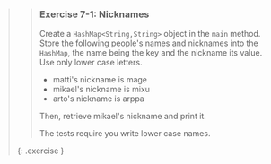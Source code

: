 >> ### Exercise 7-1: Nicknames
>>
>> Create a `HashMap<String,String>` object in the `main` method. Store the following people's names and nicknames into the `HashMap`, the name being the key and the nickname its value. Use only lower case letters.
>>
>>* matti's nickname is mage
>>* mikael's nickname is mixu
>>* arto's nickname is arppa
>>
>>Then, retrieve mikael's nickname and print it.
>>
>>The tests require you write lower case names.
>>
>{: .exercise }